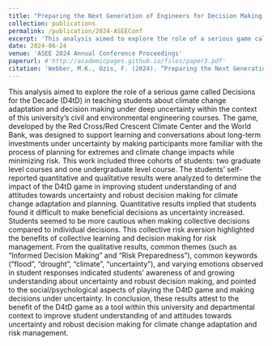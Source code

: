 ```yaml
---
title: "Preparing the Next Generation of Engineers for Decision Making under Deep Uncertainty: Exploring the Pedagogical Role of the Decisions for the Decade Game"
collection: publications
permalink: /publication/2024-ASEEConf
excerpt: 'This analysis aimed to explore the role of a serious game called Decisions for the Decade in teaching students about climate change adaptation and decision making under deep uncertainty within the context of this university’s civil and environmental engineering courses.'
date: 2024-06-24
venue: 'ASEE 2024 Annual Conference Proceedings'
paperurl: #'http://academicpages.github.io/files/paper3.pdf'
citation: 'Webber, M.K., Ozis, F. (2024). “Preparing the Next Generation of Engineers for Decision Making under Deep Uncertainty: Exploring the Pedagogical Role of the Decisions for the Decade Game” Conference Proceedings for American Society for Engineering Education (ASEE) 2024 Annual Conference and Exposition, June 23-26.'
---
```


This analysis aimed to explore the role of a serious game called Decisions for the Decade (D4tD)
in teaching students about climate change adaptation and decision making under deep
uncertainty within the context of this university’s civil and environmental engineering courses.
The game, developed by the Red Cross/Red Crescent Climate Center and the World Bank, was
designed to support learning and conversations about long-term investments under uncertainty
by making participants more familiar with the process of planning for extremes and climate
change impacts while minimizing risk. This work included three cohorts of students: two
graduate level courses and one undergraduate level course. The students’ self-reported
quantitative and qualitative results were analyzed to determine the impact of the D4tD game in
improving student understanding of and attitudes towards uncertainty and robust decision
making for climate change adaptation and planning. Quantitative results implied that students
found it difficult to make beneficial decisions as uncertainty increased. Students seemed to be
more cautious when making collective decisions compared to individual decisions. This
collective risk aversion highlighted the benefits of collective learning and decision making for
risk management. From the qualitative results, common themes (such as “Informed Decision
Making” and “Risk Preparedness”), common keywords (“flood”, “drought”, “climate”,
“uncertainty”), and varying emotions observed in student responses indicated students’
awareness of and growing understanding about uncertainty and robust decision making, and
pointed to the social/psychological aspects of playing the D4tD game and making decisions
under uncertainty. In conclusion, these results attest to the benefit of the D4tD game as a tool
within this university and departmental context to improve student understanding of and attitudes
towards uncertainty and robust decision making for climate change adaptation and risk
management.
